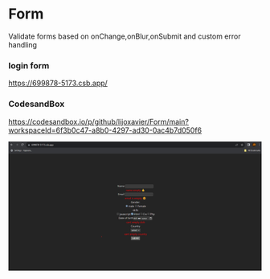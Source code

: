 # Form
Validate forms based on onChange,onBlur,onSubmit and custom error handling



### login form

https://699878-5173.csb.app/

### CodesandBox

https://codesandbox.io/p/github/lijoxavier/Form/main?workspaceId=6f3b0c47-a8b0-4297-ad30-0ac4b7d050f6



![movie-login](Screenshot1.png)
